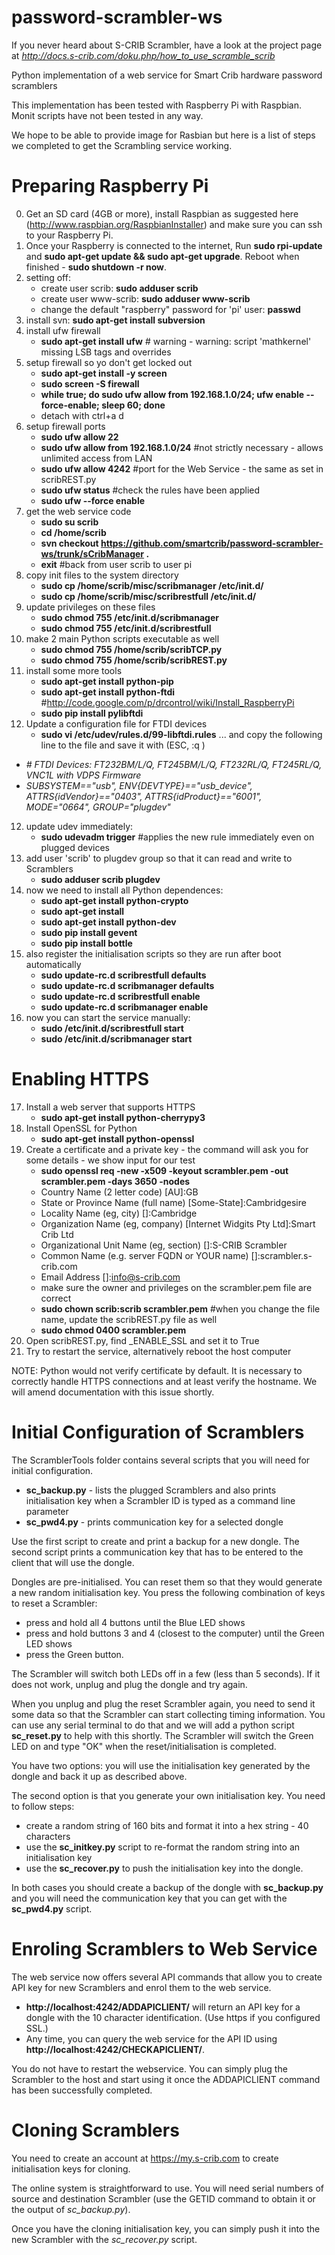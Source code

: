 password-scrambler-ws
=====================

If you never heard about S-CRIB Scrambler, have a look at the project page at *http://docs.s-crib.com/doku.php/how_to_use_scramble_scrib*

Python implementation of a web service for Smart Crib hardware password scramblers

This implementation has been tested with Raspberry Pi with Raspbian. Monit scripts have not been tested in any way.

We hope to be able to provide image for Rasbian but here is a list of steps we completed to get the Scrambling service working.

Preparing Raspberry Pi
======================

0. Get an SD card (4GB or more), install Raspbian as suggested here (http://www.raspbian.org/RaspbianInstaller) and make sure you can ssh to your Raspberry Pi.
0. Once your Raspberry is connected to the internet, Run **sudo rpi-update** and **sudo apt-get update && sudo apt-get upgrade**. Reboot when finished - **sudo shutdown -r now**.
1. setting off:
   - create user scrib: **sudo adduser scrib**
   - create user www-scrib: **sudo adduser www-scrib**
   - change the default "raspberry" password for 'pi' user: **passwd**
2. install svn: **sudo apt-get install subversion**
3. install ufw firewall
   - **sudo apt-get install ufw**   # warning -  warning: script 'mathkernel' missing LSB tags and overrides
4. setup firewall so yo don't get locked out
   - **sudo apt-get install -y screen**  
   - **sudo screen -S firewall**
   - **while true; do sudo ufw allow from 192.168.1.0/24; ufw enable --force-enable; sleep 60; done**
   - detach with ctrl+a d
5. setup firewall ports
    - **sudo ufw allow 22**
    - **sudo ufw allow from 192.168.1.0/24**  #not strictly necessary - allows unlimited access from LAN
    - **sudo ufw allow 4242**  #port for the Web Service - the same as set in scribREST.py
    - **sudo ufw status**  #check the rules have been applied
    - **sudo ufw --force enable**
6. get the web service code
    - **sudo su scrib**
    - **cd /home/scrib**
    - **svn checkout https://github.com/smartcrib/password-scrambler-ws/trunk/sCribManager .**
    - **exit**  #back from user scrib to user pi
7. copy init files to the system directory
    - **sudo cp /home/scrib/misc/scribmanager /etc/init.d/**
    - **sudo cp /home/scrib/misc/scribrestfull /etc/init.d/**
8. update privileges on these files
    - **sudo chmod 755 /etc/init.d/scribmanager**
    - **sudo chmod 755 /etc/init.d/scribrestfull**
9. make 2 main Python scripts executable as well
    - **sudo chmod 755 /home/scrib/scribTCP.py**
    - **sudo chmod 755 /home/scrib/scribREST.py**
10. install some more tools
    - **sudo apt-get install python-pip**
    - **sudo apt-get install python-ftdi**  #http://code.google.com/p/drcontrol/wiki/Install_RaspberryPi
    - **sudo pip install pylibftdi**
11. Update a configuration file for FTDI devices
    - **sudo vi /etc/udev/rules.d/99-libftdi.rules**
    ... and copy the following line to the file and save it with (ESC, :q <ENTER>)

 - *# FTDI Devices: FT232BM/L/Q, FT245BM/L/Q, FT232RL/Q, FT245RL/Q, VNC1L with VDPS Firmware*
 - *SUBSYSTEM=="usb", ENV{DEVTYPE}=="usb_device", ATTRS{idVendor}=="0403", ATTRS{idProduct}=="6001", MODE="0664", GROUP="plugdev"*
12. update udev immediately:
    - **sudo udevadm trigger** #applies the new rule immediately even on plugged devices
13. add user 'scrib' to plugdev group so that it can read and write to Scramblers
    - **sudo adduser scrib plugdev**
14. now we need to install all Python dependences:
    - **sudo apt-get install python-crypto**
    - **sudo apt-get install**
    - **sudo apt-get install python-dev**
    - **sudo pip install gevent**
    - **sudo pip install bottle**
15. also register the initialisation scripts so they are run after boot automatically
    - **sudo update-rc.d scribrestfull defaults**
    - **sudo update-rc.d scribmanager defaults**
    - **sudo update-rc.d scribrestfull enable**
    - **sudo update-rc.d scribmanager enable**
16. now you can start the service manually:
    - **sudo /etc/init.d/scribrestfull start**
    - **sudo /etc/init.d/scribmanager start**

Enabling HTTPS
==============
17. Install a web server that supports HTTPS
    - **sudo apt-get install python-cherrypy3**
18. Install OpenSSL for Python
    - **sudo apt-get install python-openssl**
19. Create a certificate and a private key - the command will ask you for some details - we show input for our test
    - **sudo openssl req -new -x509 -keyout scrambler.pem -out scrambler.pem -days 3650 -nodes**
    -   Country Name (2 letter code) [AU]:GB
    -   State or Province Name (full name) [Some-State]:Cambridgesire
    -   Locality Name (eg, city) []:Cambridge
    -   Organization Name (eg, company) [Internet Widgits Pty Ltd]:Smart Crib Ltd
    -   Organizational Unit Name (eg, section) []:S-CRIB Scrambler
    -   Common Name (e.g. server FQDN or YOUR name) []:scrambler.s-crib.com
    -   Email Address []:info@s-crib.com
    - make sure the owner and privileges on the scrambler.pem file are correct
    - **sudo chown scrib:scrib scrambler.pem** #when you change the file name, update the scribREST.py file as well
    - **sudo chmod 0400 scrambler.pem**
20. Open scribREST.py, find _ENABLE_SSL and set it to True
21. Try to restart the service, alternatively reboot the host computer

NOTE: Python would not verify certificate by default. It is necessary to correctly handle HTTPS connections and at least verify the hostname. We will amend documentation with this issue shortly.


Initial Configuration of Scramblers
===================================

The ScramblerTools folder contains several scripts that you will need for initial configuration.

 - **sc_backup.py** - lists the plugged Scramblers and also prints initialisation key when a Scrambler ID is typed as a command line parameter
 - **sc_pwd4.py** - prints communication key for a selected dongle

Use the first script to create and print a backup for a new dongle. The second script prints a communication key that has to be entered to the client that will use the dongle.

Dongles are pre-initialised. You can reset them so that they would generate a new random initialisation key. You press the following combination of keys to reset a Scrambler:
 - press and hold all 4 buttons until the Blue LED shows
 - press and hold buttons 3 and 4 (closest to the computer) until the Green LED shows
 - press the Green button.

The Scrambler will switch both LEDs off in a few (less than 5 seconds). If it does not work, unplug and plug the dongle and try again.

When you unplug and plug the reset Scrambler again, you need to send it some data so that the Scrambler can start collecting timing information. You can use any serial terminal to do that and we will add a python script **sc_reset.py** to help with this shortly. The Scrambler will switch the Green LED on and type "OK" when the reset/initialisation is completed.

You have two options: you will use the initialisation key generated by the dongle and back it up as described above.

The second option is that you generate your own initialisation key. You need to follow steps:
 - create a random string of 160 bits and format it into a hex string - 40 characters
 - use the **sc_initkey.py** script to re-format the random string into an initialisation key
 - use the **sc_recover.py** to push the initialisation key into the dongle.

In both cases you should create a backup of the dongle with **sc_backup.py** and you will need the communication key that you can get with the **sc_pwd4.py** script.

Enroling Scramblers to Web Service
==================================

The web service now offers several API commands that allow you to create API key for new Scramblers and enrol them to the web service.

 - **http://localhost:4242/ADDAPICLIENT/<scramblerID>** will return an API key for a dongle with the 10 character <scramblerID> identification. (Use https if you configured SSL.)
 - Any time, you can query the web service for the API ID using **http://localhost:4242/CHECKAPICLIENT/<scramblerID>**.

You do not have to restart the webservice. You can simply plug the Scrambler to the host and start using it once the ADDAPICLIENT command has been successfully completed.

Cloning Scramblers
==================

You need to create an account at https://my.s-crib.com to create initialisation keys for cloning.

The online system is straightforward to use. You will need serial numbers of source and destination Scrambler (use the GETID command to obtain it or the output of *sc_backup.py*).

Once you have the cloning initialisation key, you can simply push it into the new Scrambler with the *sc_recover.py* script.
